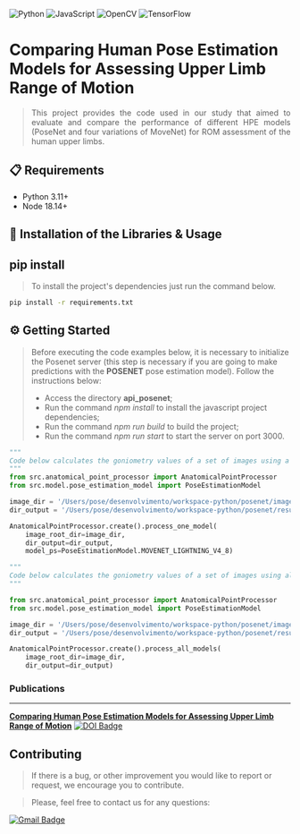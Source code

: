 ![Python](https://img.shields.io/badge/python-3670A0?style=for-the-badge&logo=python&logoColor=ffdd54) 	![JavaScript](https://img.shields.io/badge/javascript-%23323330.svg?style=for-the-badge&logo=javascript&logoColor=%23F7DF1E) ![OpenCV](https://img.shields.io/badge/opencv-%23white.svg?style=for-the-badge&logo=opencv&logoColor=white) ![TensorFlow](https://img.shields.io/badge/TensorFlow-%23FF6F00.svg?style=for-the-badge&logo=TensorFlow&logoColor=white)

# Comparing Human Pose Estimation Models for Assessing Upper Limb Range of Motion
> <p align="justify">This project provides the code used in our study that aimed to evaluate and compare the performance of different HPE models (PoseNet and four variations of MoveNet) for ROM assessment of the human upper limbs.
</p>

## 📋 Requirements

* Python 3.11+
* Node 18.14+
  
## 🧰 Installation of the Libraries & Usage
## pip install
> To install the project's dependencies just run the command below.
```sh
pip install -r requirements.txt
```

## ⚙️ Getting Started
> Before executing the code examples below, it is necessary to initialize the Posenet server (this step is necessary if you are going to make predictions with the **POSENET** pose estimation model). Follow the instructions below:
>* Access the directory **api_posenet**;
>* Run the command <i>npm install</i> to install the javascript project dependencies;
>* Run the command <i>npm run build</i> to build the project;
>* Run the command <i>npm run start</i> to start the server on port 3000. 

```python
"""
Code below calculates the goniometry values of a set of images using a specific pose estimation model.
"""
from src.anatomical_point_processor import AnatomicalPointProcessor
from src.model.pose_estimation_model import PoseEstimationModel

image_dir = '/Users/pose/desenvolvimento/workspace-python/posenet/images'
dir_output = '/Users/pose/desenvolvimento/workspace-python/posenet/results'

AnatomicalPointProcessor.create().process_one_model(
    image_root_dir=image_dir,
    dir_output=dir_output,
    model_ps=PoseEstimationModel.MOVENET_LIGHTNING_V4_8)
```

```python
"""
Code below calculates the goniometry values of a set of images using all pose estimation model.
"""

from src.anatomical_point_processor import AnatomicalPointProcessor
from src.model.pose_estimation_model import PoseEstimationModel

image_dir = '/Users/pose/desenvolvimento/workspace-python/posenet/images'
dir_output = '/Users/pose/desenvolvimento/workspace-python/posenet/results'

AnatomicalPointProcessor.create().process_all_models(
    image_root_dir=image_dir,
    dir_output=dir_output)
```

### Publications
---
**[Comparing Human Pose Estimation Models for Assessing Upper Limb Range of Motion](https://doi.org/10.3390/s24247983)**
[![DOI Badge](https://img.shields.io/badge/DOI-10.3390%2Fs24247983-brightgreen?style=flat-square&logo=DOI&logoColor=white&link=https://doi.org/10.3390/s24247983)](https://doi.org/10.3390/s24247983)

## Contributing
>If there is a bug, or other improvement you would like to report or request, we encourage you to contribute.

>Please, feel free to contact us for any questions:

[![Gmail Badge](https://img.shields.io/badge/-ariel.teles@ifma.edu.br-c14438?style=flat-square&logo=Gmail&logoColor=white&link=mailto:ariel.teles@ifma.edu.br)](mailto:ariel.teles@ifma.edu.br)